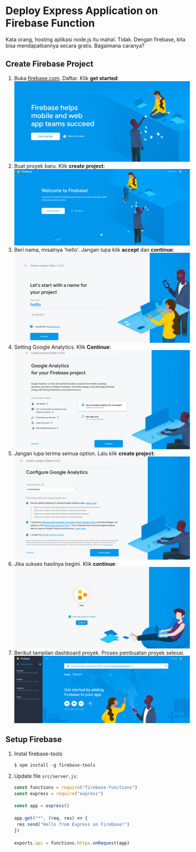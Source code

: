 # Deploy Express Application on Firebase Function

Kata orang, hosting aplikasi node.js itu mahal. Tidak. Dengan firebase, kita bisa mendapatkannya secara gratis. Bagaimana caranya?

## Create Firebase Project

1. Buka [firebase.com](http://firebase.com). Daftar. Klik **get started**:
   ![](images/register.png)
2. Buat proyek baru. Klik **create project**:
   ![](images/create_project.png)
3. Beri nama, misalnya 'hello'. Jangan lupa klik **accept** dan **continue**:
   ![](images/step1.png)
4. Setting Google Analytics. Klik **Continue**:
   ![](images/step2.png)
5. Jangan lupa terima semua option. Lalu klik **create project**:
   ![](images/step3.png)
6. Jika sukses hasilnya begini. Klik **continue**:
   ![](images/create_sukses.png)
7. Berikut tampilan dashboard proyek. Proses pembuatan proyek selesai.
   ![](images/dashboard.png)

## Setup Firebase

1. Instal firebase-tools
   ```
   $ npm install -g firebase-tools
   ```
2. Update file `src/server.js`:
   ```js
   const functions = require("firebase-functions")
   const express = require("express")

   const app = express()

   app.get("*", (req, res) => {
    res.send("Hello from Express on Firebase!")
   })

   exports.api = functions.https.onRequest(app)
   ```